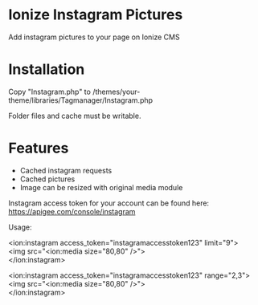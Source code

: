 Ionize Instagram Pictures
========================

Add instagram pictures to your page on Ionize CMS


Installation
========================

Copy "Instagram.php" to /themes/your-theme/libraries/Tagmanager/Instagram.php

Folder files and cache must be writable.

Features
========================

- Cached instagram requests
- Cached pictures
- Image can be resized with original media module

Instagram access token for your account can be found here: https://apigee.com/console/instagram

Usage:

&lt;ion:instagram access_token="instagramaccesstoken123" limit="9"><br>
    &lt;img src="&lt;ion:media size="80,80" />"><br>
&lt;/ion:instagram><br>


&lt;ion:instagram access_token="instagramaccesstoken123" range="2,3"><br>
    &lt;img src="&lt;ion:media size="80,80" />"><br>
&lt;/ion:instagram>
